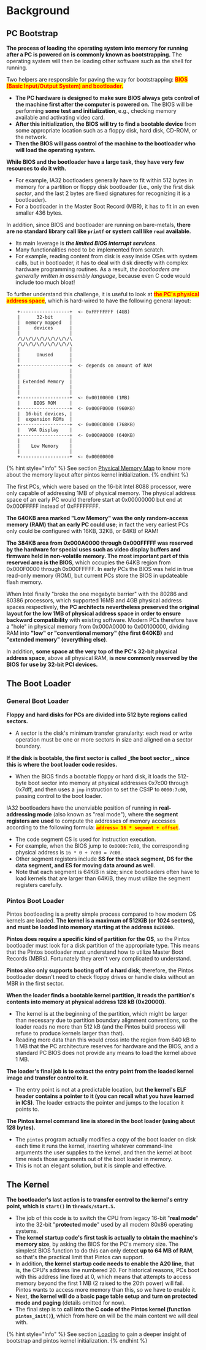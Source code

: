 # Background

## PC Bootstrap

**The process of loading the operating system into memory for running after a PC is powered on is commonly known as bootstrapping.** The operating system will then be loading other software such as the shell for running.

Two helpers are responsible for paving the way for bootstrapping: <mark style="color:red;">**BIOS (Basic Input/Output System) and bootloader.**</mark>

* **The PC hardware is designed to make sure BIOS always gets control of the machine first after the computer is powered on.** The BIOS will be performing **some test and initialization**, e.g., checking memory available and activating video card.
* **After this initialization, the BIOS will try to find a bootable device** from some appropriate location such as a floppy disk, hard disk, CD-ROM, or the network.
* **Then the BIOS will pass control of the machine to the bootloader who will load the operating system.**

**While BIOS and the bootloader have a large task, they have very few resources to do it with.**

* For example, IA32 bootloaders generally have to fit within 512 bytes in memory for a partition or floppy disk bootloader (i.e., only the first disk _sector_, and the last 2 bytes are fixed signatures for recognizing it is a bootloader).
* For a bootloader in the Master Boot Record (MBR), it has to fit in an even smaller 436 bytes.

In addition, since BIOS and bootloader are running on bare-metals, **there are no standard library call like `printf` or system call like `read` available.**

* Its main leverage is _**the limited BIOS interrupt services**_.
* Many functionalities need to be implemented from scratch.
* For example, reading content from disk is easy inside OSes with system calls, but in bootloader, it has to deal with disk directly with complex hardware programming routines. As a result, _the bootloaders are generally written in assembly language_, because even C code would include too much bloat!

To further understand this challenge, it is useful to look at <mark style="color:red;">**the PC's physical address space**</mark>, which is hard-wired to have the following general layout:

```
	+------------------+  <- 0xFFFFFFFF (4GB)
	|      32-bit      |
	|  memory mapped   |
	|     devices      |
	|                  |
	/\/\/\/\/\/\/\/\/\/\
	/\/\/\/\/\/\/\/\/\/\
	|                  |
	|      Unused      |
	|                  |
	+------------------+  <- depends on amount of RAM
	|                  |
	|                  |
	| Extended Memory  |
	|                  |
	|                  |
	+------------------+  <- 0x00100000 (1MB)
	|     BIOS ROM     |
	+------------------+  <- 0x000F0000 (960KB)
	|  16-bit devices, |
	|  expansion ROMs  |
	+------------------+  <- 0x000C0000 (768KB)
	|   VGA Display    |
	+------------------+  <- 0x000A0000 (640KB)
	|                  |
	|    Low Memory    |
	|                  |
	+------------------+  <- 0x00000000
```

{% hint style="info" %}
See section [Physical Memory Map](../../appendix/reference-guide/loading.md#physical-memory-map) to know more about the memory layout after pintos kernel initialization.
{% endhint %}

The first PCs, which were based on the 16-bit Intel 8088 processor, were only capable of addressing 1MB of physical memory. The physical address space of an early PC would therefore start at 0x00000000 but end at 0x000FFFFF instead of 0xFFFFFFFF.

**The 640KB area marked "Low Memory" was the only random-access memory (RAM) that an early PC could use**; in fact the very earliest PCs only could be configured with 16KB, 32KB, or 64KB of RAM!

**The 384KB area from 0x000A0000 through 0x000FFFFF was reserved by the hardware for special uses such as video display buffers and firmware held in non-volatile memory. The most important part of this reserved area is the BIOS**, which occupies the 64KB region from 0x000F0000 through 0x000FFFFF. In early PCs the BIOS was held in true read-only memory (ROM), but current PCs store the BIOS in updateable flash memory.

When Intel finally "broke the one megabyte barrier" with the 80286 and 80386 processors, which supported 16MB and 4GB physical address spaces respectively, **the PC architects nevertheless preserved the original layout for the low 1MB of physical address space in order to ensure backward compatibility** with existing software. Modern PCs therefore have a "hole" in physical memory from 0x000A0000 to 0x00100000, dividing RAM into **"low" or "conventional memory" (the first 640KB)** and **"extended memory" (everything else)**.

In addition, **some space at the very top of the PC's 32-bit physical address space**, above all physical RAM, **is now commonly reserved by the BIOS for use by 32-bit PCI devices.**

## The Boot Loader

### General Boot Loader

**Floppy and hard disks for PCs are divided into 512 byte regions called sectors.**

* A sector is the disk's minimum transfer granularity: each read or write operation must be one or more sectors in size and aligned on a sector boundary.

**If the disk is bootable, the first sector is called \_the boot sector**\_**, since this is where the boot loader code resides.**

* When the BIOS finds a bootable floppy or hard disk, it loads the 512-byte boot sector into memory at physical addresses 0x7c00 through 0x7dff, and then uses a `jmp` instruction to set the CS:IP to `0000:7c00`, passing control to the boot loader.

IA32 bootloaders have the unenviable position of running in **real-addressing mode** (also known as "real mode"), where **the segment registers are used** to compute the addresses of memory accesses according to the following formula: <mark style="color:red;">**`address= 16 * segment + offset`**</mark>.

* The code segment CS is used for instruction execution.
* For example, when the BIOS jump to `0x0000:7c00`, the corresponding physical address is `16 * 0 + 7c00 = 7c00`.
* Other segment registers include **SS for the stack segment, DS for the data segment, and ES for moving data around as well**.
* Note that each segment is 64KiB in size; since bootloaders often have to load kernels that are larger than 64KiB, they must utilize the segment registers carefully.

### Pintos Boot Loader

Pintos bootloading is a pretty simple process compared to how modern OS kernels are loaded. **The kernel is a maximum of 512KiB (or 1024 sectors), and must be loaded into memory starting at the address `0x20000`.**

**Pintos does require a specific kind of partition for the OS**, so the Pintos bootloader must look for a disk partition of the appropriate type. This means that the Pintos bootloader must understand how to utilize Master Boot Records (MBRs). Fortunately they aren't very complicated to understand.

**Pintos also only supports booting off of a hard disk**; therefore, the Pintos bootloader doesn't need to check floppy drives or handle disks without an MBR in the first sector.

**When the loader finds a bootable kernel partition, it reads the partition's contents into memory at physical address 128 kB (0x20000)**.

* The kernel is at the beginning of the partition, which might be larger than necessary due to partition boundary alignment conventions, so the loader reads no more than 512 kB (and the Pintos build process will refuse to produce kernels larger than that).
* Reading more data than this would cross into the region from 640 kB to 1 MB that the PC architecture reserves for hardware and the BIOS, and a standard PC BIOS does not provide any means to load the kernel above 1 MB.

**The loader's final job is to extract the entry point from the loaded kernel image and transfer control to it.**

* The entry point is not at a predictable location, but **the kernel's ELF header contains a pointer to it (you can recall what you have learned in ICS)**. The loader extracts the pointer and jumps to the location it points to.

**The Pintos kernel command line is stored in the boot loader (using about 128 bytes).**

* The `pintos` program actually modifies a copy of the boot loader on disk each time it runs the kernel, inserting whatever command-line arguments the user supplies to the kernel, and then the kernel at boot time reads those arguments out of the boot loader in memory.
* This is not an elegant solution, but it is simple and effective.

## The Kernel

**The bootloader's last action is to transfer control to the kernel's entry point, which is `start()` in `threads/start.S`.**

* The job of this code is to switch the CPU from legacy 16-bit "**real mode**" into the 32-bit "**protected mode**" used by all modern 80x86 operating systems.
* **The kernel startup code's first task is actually to obtain the machine's memory size**, by asking the BIOS for the PC's memory size. The simplest BIOS function to do this can only detect **up to 64 MB of RAM**, so that's the practical limit that Pintos can support.
* In addition, **the kernel startup code needs to enable the A20 line**, that is, the CPU's address line numbered 20. For historical reasons, PCs boot with this address line fixed at 0, which means that attempts to access memory beyond the first 1 MB (2 raised to the 20th power) will fail. Pintos wants to access more memory than this, so we have to enable it.
* Next, **the kernel will do a basic page table setup and turn on protected mode and paging** (details omitted for now).
* The final step is to **call into the C code of the Pintos kernel (function `pintos_init()`)**, which from here on will be the main content we will deal with.

{% hint style="info" %}
See section [Loading](../../appendix/reference-guide/loading.md) to gain a deeper insight of bootstrap and pintos kernel initialization.
{% endhint %}
